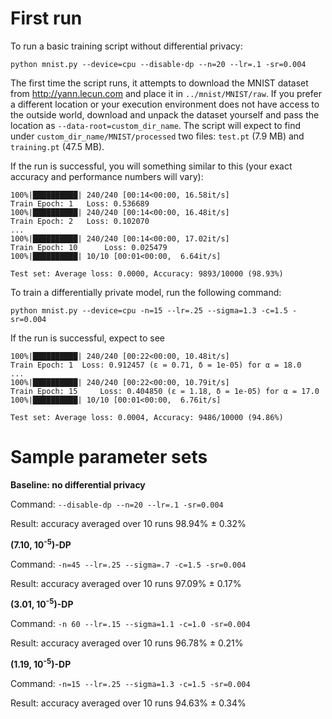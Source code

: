 # First run
To run a basic training script without differential privacy:
```shell
python mnist.py --device=cpu --disable-dp --n=20 --lr=.1 -sr=0.004
```
The first time the script runs, it attempts to download the MNIST dataset from http://yann.lecun.com and place it in `../mnist/MNIST/raw`. If you prefer a different location or your execution environment does not have access to the outside world, download and unpack the dataset yourself and pass the location as `--data-root=custom_dir_name`. The script will expect to find under `custom_dir_name/MNIST/processed` two files: `test.pt` (7.9 MB) and `training.pt` (47.5 MB).

If the run is successful, you will something similar to this (your exact accuracy and performance numbers will vary):
```
100%|██████████| 240/240 [00:14<00:00, 16.58it/s]
Train Epoch: 1 	 Loss: 0.536689
100%|██████████| 240/240 [00:14<00:00, 16.48it/s]
Train Epoch: 2 	 Loss: 0.102070
...
100%|██████████| 240/240 [00:14<00:00, 17.02it/s]
Train Epoch: 10 	 Loss: 0.025479
100%|██████████| 10/10 [00:01<00:00,  6.64it/s]

Test set: Average loss: 0.0000, Accuracy: 9893/10000 (98.93%)
```

To train a differentially private model, run the following command:
```shell
python mnist.py --device=cpu -n=15 --lr=.25 --sigma=1.3 -c=1.5 -sr=0.004
```
If the run is successful, expect to see
```
100%|██████████| 240/240 [00:22<00:00, 10.48it/s]
Train Epoch: 1 	Loss: 0.912457 (ε = 0.71, δ = 1e-05) for α = 18.0
...
100%|██████████| 240/240 [00:22<00:00, 10.79it/s]
Train Epoch: 15 	Loss: 0.404850 (ε = 1.18, δ = 1e-05) for α = 17.0
100%|██████████| 10/10 [00:01<00:00,  6.76it/s]

Test set: Average loss: 0.0004, Accuracy: 9486/10000 (94.86%)
```

# Sample parameter sets

**Baseline: no differential privacy**

Command: `--disable-dp --n=20 --lr=.1 -sr=0.004`

Result: accuracy averaged over 10 runs 98.94% ± 0.32%

**(7.10, 10<sup>-5</sup>)-DP**

Command: `-n=45 --lr=.25 --sigma=.7 -c=1.5 -sr=0.004`

Result: accuracy averaged over 10 runs 97.09% ± 0.17%

**(3.01, 10<sup>-5</sup>)-DP**

Command: `-n 60 --lr=.15 --sigma=1.1 -c=1.0 -sr=0.004`

Result: accuracy averaged over 10 runs 96.78% ± 0.21%

**(1.19, 10<sup>-5</sup>)-DP**

Command: `-n=15 --lr=.25 --sigma=1.3 -c=1.5 -sr=0.004`

Result: accuracy averaged over 10 runs 94.63% ± 0.34%
